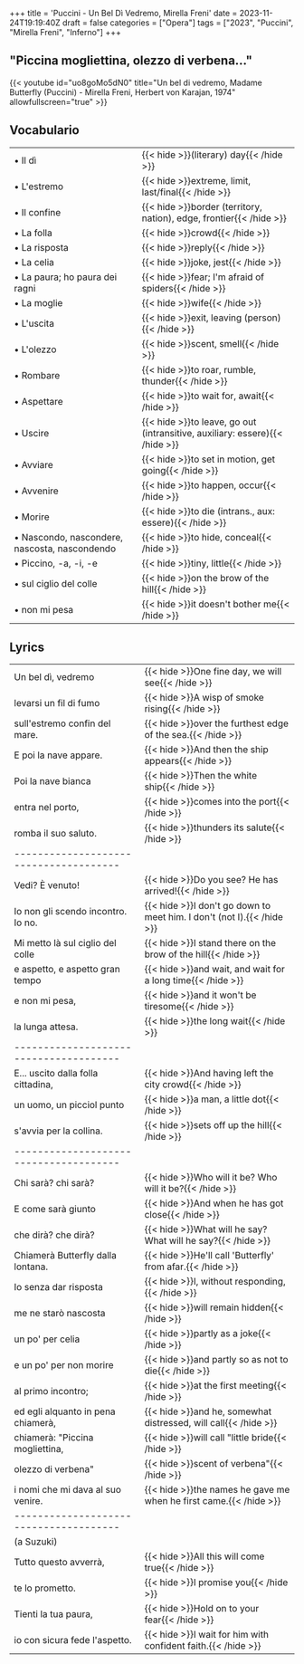 +++
title = 'Puccini - Un Bel Dì Vedremo, Mirella Freni'
date = 2023-11-24T19:19:40Z
draft = false
categories = ["Opera"]
tags = ["2023", "Puccini", "Mirella Freni", "Inferno"]
+++

## "Piccina mogliettina, olezzo di verbena..."


{{< youtube id="uo8goMo5dN0" title="Un bel di vedremo, Madame Butterfly (Puccini) - Mirella Freni, Herbert von Karajan, 1974" allowfullscreen="true" >}}

## Vocabulario

| | |
|------------|-----------|
| &bull; Il dì | {{< hide >}}(literary) day{{< /hide >}} |
| &bull; L'estremo | {{< hide >}}extreme, limit, last/final{{< /hide >}} |
| &bull; Il confine | {{< hide >}}border (territory, nation), edge, frontier{{< /hide >}} |
| &bull; La folla | {{< hide >}}crowd{{< /hide >}} |
| &bull; La risposta | {{< hide >}}reply{{< /hide >}} |
| &bull; La celia | {{< hide >}}joke, jest{{< /hide >}} |
| &bull; La paura; ho paura dei ragni | {{< hide >}}fear; I'm afraid of spiders{{< /hide >}} |
| &bull; La moglie | {{< hide >}}wife{{< /hide >}} |
| &bull; L'uscita | {{< hide >}}exit, leaving (person){{< /hide >}} |
| &bull; L'olezzo | {{< hide >}}scent, smell{{< /hide >}} |
| &bull; Rombare | {{< hide >}}to roar, rumble, thunder{{< /hide >}} |
| &bull; Aspettare | {{< hide >}}to wait for, await{{< /hide >}} |
| &bull; Uscire | {{< hide >}}to leave, go out (intransitive, auxiliary: essere){{< /hide >}} |
| &bull; Avviare | {{< hide >}}to set in motion, get going{{< /hide >}} |
| &bull; Avvenire | {{< hide >}}to happen, occur{{< /hide >}} |
| &bull; Morire | {{< hide >}}to die (intrans., aux: essere){{< /hide >}} |
| &bull; Nascondo, nascondere, nascosta, nascondendo | {{< hide >}}to hide, conceal{{< /hide >}} |
| &bull; Piccino, -a, -i, -e | {{< hide >}}tiny, little{{< /hide >}} |
| &bull; sul ciglio del colle | {{< hide >}}on the brow of the hill{{< /hide >}} |
| &bull; non mi pesa | {{< hide >}}it doesn't bother me{{< /hide >}} |


## Lyrics

| | |
|------------|-----------|
| Un bel dì, vedremo | {{< hide >}}One fine day, we will see{{< /hide >}} |
| levarsi un fil di fumo | {{< hide >}}A wisp of smoke rising{{< /hide >}} |
| sull'estremo confin del mare. | {{< hide >}}over the furthest edge of the sea.{{< /hide >}} |
| E poi la nave appare. | {{< hide >}}And then the ship appears{{< /hide >}} |
| Poi la nave bianca | {{< hide >}}Then the white ship{{< /hide >}} |
| entra nel porto, | {{< hide >}}comes into the port{{< /hide >}} |
| romba il suo saluto. | {{< hide >}}thunders its salute{{< /hide >}} |
| -------------------------------------- | |
| Vedi? È venuto! | {{< hide >}}Do you see? He has arrived!{{< /hide >}} |
| Io non gli scendo incontro. Io no. | {{< hide >}}I don't go down to meet him. I don't (not I).{{< /hide >}} |
| Mi metto là sul ciglio del colle | {{< hide >}}I stand there on the brow of the hill{{< /hide >}} |
| e aspetto, e aspetto gran tempo | {{< hide >}}and wait, and wait for a long time{{< /hide >}} |
| e non mi pesa, | {{< hide >}}and it won't be tiresome{{< /hide >}} |
| la lunga attesa. | {{< hide >}}the long wait{{< /hide >}} |
| -------------------------------------- | |
| E... uscito dalla folla cittadina, | {{< hide >}}And having left the city crowd{{< /hide >}} |
| un uomo, un picciol punto | {{< hide >}}a man, a little dot{{< /hide >}} |
| s'avvia per la collina. | {{< hide >}}sets off up the hill{{< /hide >}} |
| -------------------------------------- | |
| Chi sarà? chi sarà? | {{< hide >}}Who will it be? Who will it be?{{< /hide >}} |
| E come sarà giunto | {{< hide >}}And when he has got close{{< /hide >}} |
| che dirà? che dirà? | {{< hide >}}What will he say? What will he say?{{< /hide >}} |
| Chiamerà Butterfly dalla lontana. | {{< hide >}}He'll call 'Butterfly' from afar.{{< /hide >}} |
| Io senza dar risposta | {{< hide >}}I, without responding,{{< /hide >}} |
| me ne starò nascosta | {{< hide >}}will remain hidden{{< /hide >}} |
| un po' per celia | {{< hide >}}partly as a joke{{< /hide >}} |
| e un po' per non morire | {{< hide >}}and partly so as not to die{{< /hide >}} |
| al primo incontro; | {{< hide >}}at the first meeting{{< /hide >}} |
| ed egli alquanto in pena chiamerà, | {{< hide >}}and he, somewhat distressed, will call{{< /hide >}} |
| chiamerà: "Piccina mogliettina, | {{< hide >}}will call "little bride{{< /hide >}} |
| olezzo di verbena" | {{< hide >}}scent of verbena"{{< /hide >}} |
| i nomi che mi dava al suo venire. | {{< hide >}}the names he gave me when he first came.{{< /hide >}} |
| -------------------------------------- | |
| (a Suzuki) | |
| Tutto questo avverrà, | {{< hide >}}All this will come true{{< /hide >}} |
| te lo prometto. | {{< hide >}}I promise you{{< /hide >}} |
| Tienti la tua paura, | {{< hide >}}Hold on to your fear{{< /hide >}} |
| io con sicura fede l'aspetto. | {{< hide >}}I wait for him with confident faith.{{< /hide >}} |
